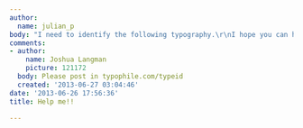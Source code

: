 ```yaml
---
author:
  name: julian_p
body: "I need to identify the following typography.\r\nI hope you can help me.\r\nthanks"
comments:
- author:
    name: Joshua Langman
    picture: 121172
  body: Please post in typophile.com/typeid
  created: '2013-06-27 03:04:46'
date: '2013-06-26 17:56:36'
title: Help me!!

---
```

